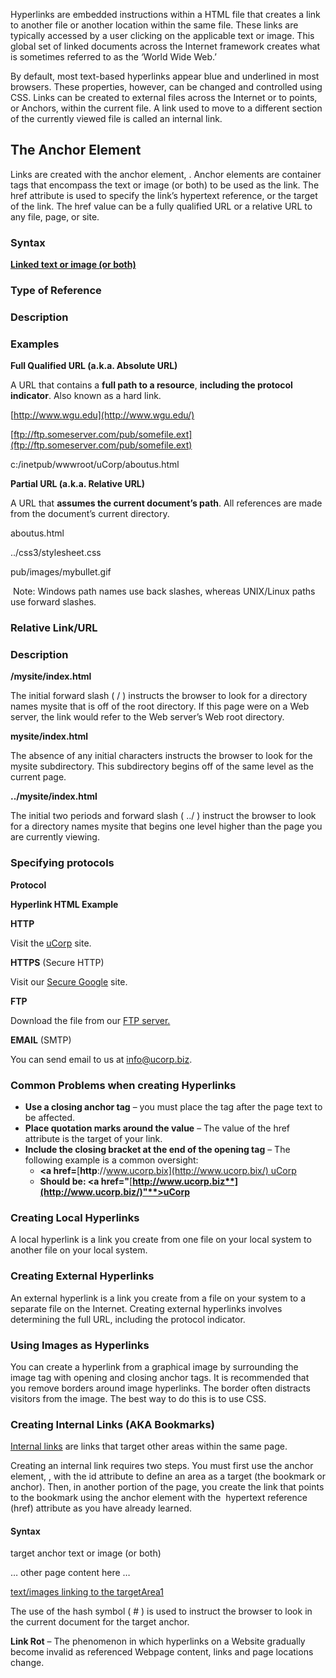Hyperlinks are embedded instructions within a HTML file that creates a link to another file or another location within the same file. These links are typically accessed by a user clicking on the applicable text or image. This global set of linked documents across the Internet framework creates what is sometimes referred to as the ‘World Wide Web.’

By default, most text-based hyperlinks appear blue and underlined in most browsers. These properties, however, can be changed and controlled using CSS. Links can be created to external files across the Internet or to points, or Anchors, within the current file. A link used to move to a different section of the currently viewed file is called an internal link.

## The Anchor Element

Links are created with the anchor element, <a>. Anchor elements are container tags that encompass the text or image (or both) to be used as the link. The href attribute is used to specify the link’s hypertext reference, or the target of the link. The href value can be a fully qualified URL or a relative URL to any file, page, or site.

### Syntax

**<a href=”URL”>Linked text or image (or both)</a>**

### Type of Reference

### Description

### Examples

**Full Qualified URL (a.k.a. Absolute URL)**

A URL that contains a **full path to a resource**, **including the protocol indicator**. Also known as a hard link.

[http://www.wgu.edu](http://www.wgu.edu/)

[ftp://ftp.someserver.com/pub/somefile.ext](ftp://ftp.someserver.com/pub/somefile.ext)

c:/inetpub/wwwroot/uCorp/aboutus.html

**Partial URL (a.k.a. Relative URL)**

A URL that **assumes the current document’s path**. All references are made from the document’s current directory.

aboutus.html

../css3/stylesheet.css

pub/images/mybullet.gif

 Note: Windows path names use back slashes, whereas UNIX/Linux paths use forward slashes.

### Relative Link/URL

### Description

**/mysite/index.html**

The initial forward slash ( / ) instructs the browser to look for a directory names mysite that is off of the root directory. If this page were on a Web server, the link would refer to the Web server’s Web root directory.

**mysite/index.html**

The absence of any initial characters instructs the browser to look for the mysite subdirectory. This subdirectory begins off of the same level as the current page.

**../mysite/index.html**

The initial two periods and forward slash ( ../ ) instruct the browser to look for a directory names mysite that begins one level higher than the page you are currently viewing.

### Specifying protocols

**Protocol**

**Hyperlink HTML Example**

**HTTP**

Visit the <a href=[http://www.uCorp.biz](http://www.ucorp.biz/)>uCorp</a> site.

**HTTPS** (Secure HTTP)

Visit our <a href=[https://www.google.com](https://www.google.com/)>Secure Google</a> site.

**FTP**

Download the file from our <a href=[ftp://ftp.server.com](ftp://ftp.server.com/)>FTP server.</a>

**EMAIL** (SMTP)

You can send email to us at <a href=[mailto:info@ucorp.biz](mailto:info@ucorp.biz)>info@ucorp.biz</a>.

### Common Problems when creating Hyperlinks

-   **Use a closing anchor tag** – you must place the </a> tag after the page text to be affected.
-   **Place quotation marks around the value** – The value of the href attribute is the target of your link.
-   **Include the closing bracket at the end of the opening <a> tag** – The following example is a common oversight:
    -   **<a href=**[**http**://www.ucorp.bix](http://www.ucorp.bix/) uCorp </a>
    -   **Should be: <a href="**[**http://www.ucorp.biz**](http://www.ucorp.biz/)"**>uCorp</a>**

### Creating Local Hyperlinks

A local hyperlink is a link you create from one file on your local system to another file on your local system.

### Creating External Hyperlinks

An external hyperlink is a link you create from a file on your system to a separate file on the Internet. Creating external hyperlinks involves determining the full URL, including the protocol indicator.

### Using Images as Hyperlinks

You can create a hyperlink from a graphical image by surrounding the image tag with opening and closing anchor tags. It is recommended that you remove borders around image hyperlinks. The border often distracts visitors from the image. The best way to do this is to use CSS.

### Creating Internal Links (AKA Bookmarks)

[Internal links](https://www.w3schools.com/html/html_links_bookmarks.asp) are links that target other areas within the same page.

Creating an internal link requires two steps. You must first use the anchor element, <a>, with the id attribute to define an area as a target (the bookmark or anchor). Then, in another portion of the page, you create the link that points to the bookmark using the anchor element with the  hypertext reference (href) attribute as you have already learned.

#### Syntax

<a id=”targetArea1”> target anchor text or image (or both) </a>

… other page content here …

<a href=”**#**targetArea1”> text/images linking to the targetArea1 </a>

The use of the hash symbol ( # ) is used to instruct the browser to look in the current document for the target anchor.

**Link Rot** – The phenomenon in which hyperlinks on a Website gradually become invalid as referenced Webpage content, links and page locations change.